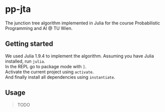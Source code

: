 # pp-jta

The junction tree algorithm implemented in Julia for the course Probabilistic Programming and AI @ TU Wien.

## Getting started

We used Julia 1.9.4 to implement the algorithm.
Assuming you have Julia installed, run `julia`.  
In the REPL go to package mode with `]`.  
Activate the current project using `activate`.  
And finally install all dependencies using `instantiate`.  

## Usage

> TODO